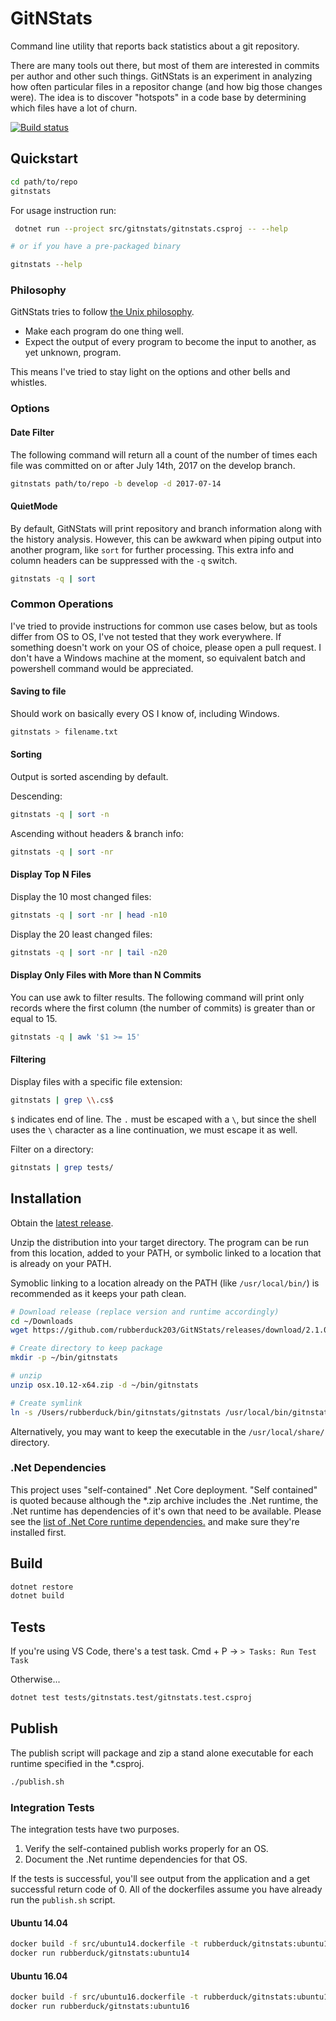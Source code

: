 # GitNStats

Command line utility that reports back statistics about a git repository.

There are many tools out there, but most of them are interested in commits per author and other such things.
GitNStats is an experiment in analyzing how often particular files in a repositor change (and how big those changes were).
The idea is to discover "hotspots" in a code base by determining which files have a lot of churn.

[![Build status](https://ci.appveyor.com/api/projects/status/5ncbrrsob8t44bc5/branch/master?svg=true)](https://ci.appveyor.com/project/Rubberduck/gitnstats/branch/master)

## Quickstart

```bash
cd path/to/repo
gitnstats
```

For usage instruction run:

```bash
 dotnet run --project src/gitnstats/gitnstats.csproj -- --help

# or if you have a pre-packaged binary

gitnstats --help
```

### Philosophy

GitNStats tries to follow [the Unix philosophy](https://en.wikipedia.org/wiki/Unix_philosophy).

 - Make each program do one thing well.
 - Expect the output of every program to become the input to another, as yet unknown, program.

This means I've tried to stay light on the options and other bells and whistles.

### Options

#### Date Filter

The following command will return all a count of the number of times each file was committed on or after July 14th, 2017 on the develop branch.

```bash
gitnstats path/to/repo -b develop -d 2017-07-14
```

#### QuietMode

By default, GitNStats will print repository and branch information along with the history analysis.
However, this can be awkward when piping output into another program, like `sort` for further processing.
This extra info and column headers can be suppressed with the `-q` switch.

```bash
gitnstats -q | sort
```

### Common Operations

I've tried to provide instructions for common use cases below, but as tools differ from OS to OS,
I've not tested that they work everywhere.
If something doesn't work on your OS of choice, please open a pull request.
I don't have a Windows machine at the moment, so equivalent batch and powershell command would be appreciated.

#### Saving to file

Should work on basically every OS I know of, including Windows.

```bash
gitnstats > filename.txt
```

#### Sorting

Output is sorted ascending by default.

Descending:

```bash
gitnstats -q | sort -n
```

Ascending without headers & branch info:

```bash
gitnstats -q | sort -nr
```

#### Display Top N Files

Display the 10 most changed files:

```bash
gitnstats -q | sort -nr | head -n10
```

Display the 20 least changed files:

```bash
gitnstats -q | sort -nr | tail -n20
```

#### Display Only Files with More than N Commits

You can use awk to filter results.
The following command will print only records where the first column (the number of commits)
is greater than or equal to 15.

```bash
gitnstats -q | awk '$1 >= 15'
```

#### Filtering

Display files with a specific file extension:

```bash
gitnstats | grep \\.cs$
```

`$` indicates end of line.
The `.` must be escaped with a `\`, but since the shell uses the `\` character as a line continuation, we must escape it as well.

Filter on a directory:

```bash
gitnstats | grep tests/
```

## Installation

Obtain the [latest release](https://github.com/rubberduck203/GitNStats/releases/latest).

Unzip the distribution into your target directory.
The program can be run from this location, added to your PATH, 
or symbolic linked to a location that is already on your PATH.

Symoblic linking to a location already on the PATH (like `/usr/local/bin/`) is recommended as it keeps your path clean.

```bash
# Download release (replace version and runtime accordingly)
cd ~/Downloads
wget https://github.com/rubberduck203/GitNStats/releases/download/2.1.0/osx.10.12-x64.zip

# Create directory to keep package
mkdir -p ~/bin/gitnstats

# unzip
unzip osx.10.12-x64.zip -d ~/bin/gitnstats

# Create symlink
ln -s /Users/rubberduck/bin/gitnstats/gitnstats /usr/local/bin/gitnstats
```

Alternatively, you may want to keep the executable in the `/usr/local/share/` directory.

### .Net Dependencies

This project uses "self-contained" .Net Core deployment.
"Self contained" is quoted because although the *.zip archive includes the .Net runtime,
the .Net runtime has dependencies of it's own that need to be available.
Please see the [list of .Net Core runtime dependencies.][dotnet-deps] and make sure they're installed first. 

[dotnet-deps]: https://github.com/dotnet/core/blob/master/Documentation/prereqs.md

## Build

```bash
dotnet restore
dotnet build
```

## Tests

If you're using VS Code, there's a test task.
Cmd + P -> `> Tasks: Run Test Task`

Otherwise...

```bash
dotnet test tests/gitnstats.test/gitnstats.test.csproj
```

## Publish

The publish script will package and zip a stand alone executable for each runtime specified in the *.csproj.

```bash
./publish.sh
```

### Integration Tests

The integration tests have two purposes.

1. Verify the self-contained publish works properly for an OS.
2. Document the .Net runtime dependencies for that OS.

If the tests is successful, you'll see output from the application and a get successful return code of 0.
All of the dockerfiles assume you have already run the `publish.sh` script. 

#### Ubuntu 14.04

```bash
docker build -f src/ubuntu14.dockerfile -t rubberduck/gitnstats:ubuntu14 src
docker run rubberduck/gitnstats:ubuntu14
```

#### Ubuntu 16.04

```bash
docker build -f src/ubuntu16.dockerfile -t rubberduck/gitnstats:ubuntu16 src
docker run rubberduck/gitnstats:ubuntu16
```